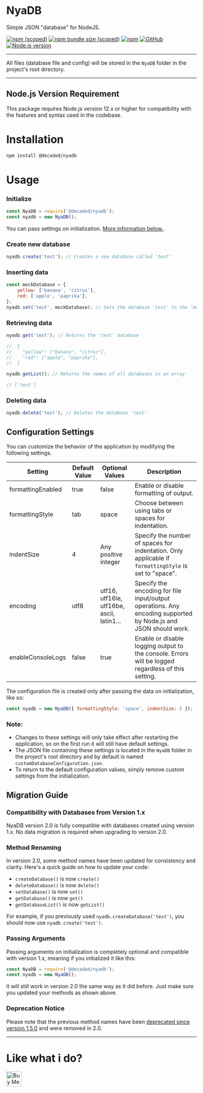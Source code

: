 # NyaDB

Simple JSON "database" for NodeJS.

[![npm (scoped)](https://img.shields.io/npm/v/@decaded/nyadb)](https://www.npmjs.com/package/@decaded/nyadb)
[![npm bundle size (scoped)](https://img.shields.io/bundlephobia/min/@decaded/nyadb)](https://bundlephobia.com/result?p=@decaded/nyadb)
[![npm](https://img.shields.io/npm/dt/@decaded/nyadb)](https://www.npmjs.com/package/@decaded/nyadb)
[![GitHub](https://img.shields.io/github/license/Decaded/NyaDB)](https://github.com/Decaded/NyaDB/blob/master/LICENSE.md)
[![Node.js version](https://img.shields.io/badge/Node.js-%3E=12.x-green.svg)](https://nodejs.org/)

---

All files (database file and config) will be stored in the `NyaDB` folder in the project's root directory.

---

## Node.js Version Requirement

This package requires Node.js version 12.x or higher for compatibility with the features and syntax used in the codebase.

# Installation

```sh
npm install @decaded/nyadb
```

# Usage

### Initialize

```js
const NyaDB = require('@decaded/nyadb');
const nyadb = new NyaDB();
```

You can pass settings on initialization. [More information below.](#configuration-settings).

### Create new database

```js
nyadb.create('test'); // Creates a new database called 'test'
```

### Inserting data

```js
const mockDatabase = {
	yellow: ['banana', 'citrus'],
	red: ['apple', 'paprika'],
};
nyadb.set('test', mockDatabase); // Sets the database 'test' to the 'mockDatabase' object
```

### Retrieving data

```js
nyadb.get('test'); // Returns the 'test' database

//  {
//    "yellow": ["banana", "citrus"],
//    "red": ["apple", "paprika"],
//  }
```

```js
nyadb.getList(); // Returns the names of all databases in an array

// ['test']
```

### Deleting data

```js
nyadb.delete('test'); // Deletes the database 'test'
```

## Configuration Settings <a name="configuration-settings"></a>

You can customize the behavior of the application by modifying the following settings.

| Setting           | Default Value | Optional Values                           | Description                                                                                                    |
| ----------------- | ------------- | ----------------------------------------- | -------------------------------------------------------------------------------------------------------------- |
| formattingEnabled | true          | false                                     | Enable or disable formatting of output.                                                                        |
| formattingStyle   | tab           | space                                     | Choose between using tabs or spaces for indentation.                                                           |
| indentSize        | 4             | Any positive integer                      | Specify the number of spaces for indentation. Only applicable if `formattingStyle` is set to "space".          |
| encoding          | utf8          | utf16, utf16le, utf16be, ascii, latin1... | Specify the encoding for file input/output operations. Any encoding supported by Node.js and JSON should work. |
| enableConsoleLogs | false         | true                                      | Enable or disable logging output to the console. Errors will be logged regardless of this setting.             |

The configuration file is created only after passing the data on initialization, like so:

```js
const nyadb = new NyaDB({ formattingStyle: 'space', indentSize: 5 });
```

### Note:

- Changes to these settings will only take effect after restarting the application, so on the first run it will still have default settings.
- The JSON file containing these settings is located in the `NyaDB` folder in the project's root directory and by default is named `customDatabaseConfiguration.json`.
- To return to the default configuration values, simply remove custom settings from the initialization.

## Migration Guide

### Compatibility with Databases from Version 1.x

NyaDB version 2.0 is fully compatible with databases created using version 1.x. No data migration is required when upgrading to version 2.0.

### Method Renaming

In version 2.0, some method names have been updated for consistency and clarity. Here's a quick guide on how to update your code:

- `createDatabase()` is now `create()`
- `deleteDatabase()` is now `delete()`
- `setDatabase()` is now `set()`
- `getDatabase()` is now `get()`
- `getDatabaseList()` is now `getList()`

For example, if you previously used `nyadb.createDatabase('test')`, you should now use `nyadb.create('test')`.

### Passing Arguments

Passing arguments on initialization is completely optional and compatible with version 1.x, meaning if you initialized it like this:

```js
const NyaDB = require('@decaded/nyadb');
const nyadb = new NyaDB();
```

it will still work in version 2.0 the same way as it did before. Just make sure you updated your methods as shown above.

### Deprecation Notice

Please note that the previous method names have been [deprecated since version 1.5.0](CHANGELOG.md#150) and were removed in 2.0.

---

# Like what i do?

<a href='https://ko-fi.com/decaded' target='_blank'><img height='30' style='border:0px;height:40px;' src='https://az743702.vo.msecnd.net/cdn/kofi3.png?v=0' border='0' alt='Buy Me a Coffee at ko-fi.com' />

